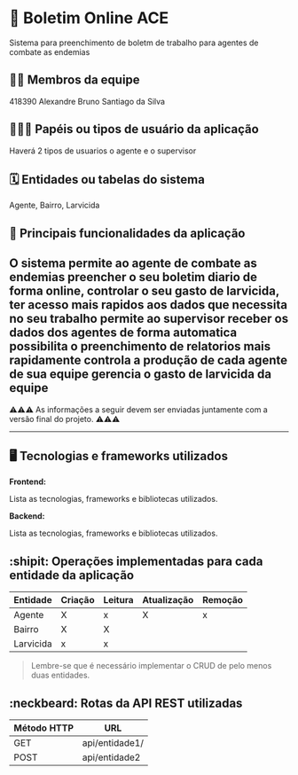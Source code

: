 # :checkered_flag: Boletim Online ACE

Sistema para preenchimento de boletm de trabalho para agentes de combate as endemias

## :technologist: Membros da equipe

418390 Alexandre Bruno Santiago da Silva

## :people_holding_hands: Papéis ou tipos de usuário da aplicação

Haverá 2 tipos de usuarios o agente e o supervisor

## :spiral_calendar: Entidades ou tabelas do sistema

Agente, Bairro, Larvicida

## :triangular_flag_on_post:	 Principais funcionalidades da aplicação

O sistema permite ao agente de combate as endemias preencher o seu boletim diario de forma online,
controlar o seu gasto de larvicida,
ter acesso mais rapidos aos dados que necessita no seu trabalho
permite ao supervisor receber os dados dos agentes de forma automatica
possibilita o preenchimento de relatorios mais rapidamente
controla a produção de cada agente de sua equipe
gerencia o gasto de larvicida da equipe
----

:warning::warning::warning: As informações a seguir devem ser enviadas juntamente com a versão final do projeto. :warning::warning::warning:


----

## :desktop_computer: Tecnologias e frameworks utilizados

**Frontend:**

Lista as tecnologias, frameworks e bibliotecas utilizados.

**Backend:**

Lista as tecnologias, frameworks e bibliotecas utilizados.


## :shipit: Operações implementadas para cada entidade da aplicação


| Entidade| Criação | Leitura | Atualização | Remoção |
| --- | --- | --- | --- | --- |
| Agente|  X  | x| X |x
| Bairro   |  X | X |
| Larvicida   | x| x|

> Lembre-se que é necessário implementar o CRUD de pelo menos duas entidades.

## :neckbeard: Rotas da API REST utilizadas

| Método HTTP | URL |
| --- | --- |
| GET | api/entidade1/|
| POST | api/entidade2 |
